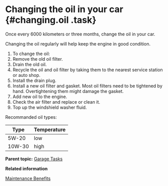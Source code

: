# Changing the oil in your car {#changing.oil .task}

Once every 6000 kilometers or three months, change the oil in your car.

Changing the oil regularly will help keep the engine in good condition.

1.  To change the oil:
2.  Remove the old oil filter.
3.  Drain the old oil.
4.  Recycle the oil and oil filter by taking them to the nearest service station or auto shop.
5.  Install the drain plug.
6.  Install a new oil filter and gasket. Most oil filters need to be tightened by hand. Overtightening them might damage the gasket.
7.  Add new oil to the engine.
8.  Check the air filter and replace or clean it.
9.  Top up the windshield washer fluid.

Recommanded oil types:

|Type|Temperature|
|----|-----------|
|5W-20|low|
|10W-30|high|

**Parent topic:** [Garage Tasks](../tasks/garagetasksoverview.md)

**Related information**  


[Maintenance Benefits](../tasks/carMaintenance.md)


